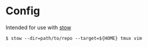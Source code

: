 # Config
Intended for use with [stow][1]

```shell
$ stow --dir=path/to/repo --target=${HOME} tmux vim
```

[1]: http://brandon.invergo.net/news/2012-05-26-using-gnu-stow-to-manage-your-dotfiles.html
